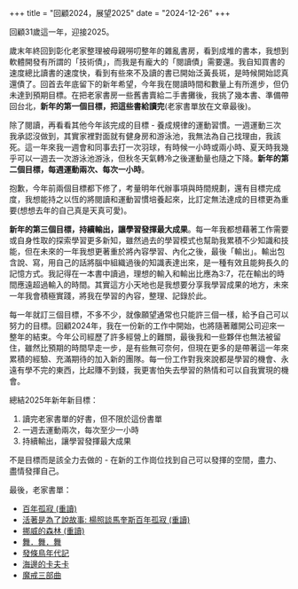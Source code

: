 +++
title = "回顧2024，展望2025"
date = "2024-12-26"
+++

回顧31歲這一年，迎接2025。
<!--more-->

歲末年終回到彰化老家整理被母親嘮叨整年的雜亂書房，看到成堆的書本，我想到軟體開發有所謂的「技術債」，而我是有龐大的「閱讀債」需要還。我自知買書的速度總比讀書的速度快，看到有些來不及讀的書已開始泛黃長斑，是時候開始認真還債了。回首去年底留下的新年希望，今年我在閱讀時間和數量上有所進步，但仍未達到預期目標。在把老家書房一些舊書賣給二手書攤後，我挑了幾本書、準備帶回台北，**新年的第一個目標，把這些書給讀完**(老家書單放在文章最後)。

除了閱讀，再看看其他今年該完成的目標 - 養成規律的運動習慣。一週運動三次我承認沒做到，其實家裡對面就有健身房和游泳池，我無法為自己找理由，我該死。這一年來我一週會和同事去打一次羽球，有時候一小時或兩小時、夏天時我幾乎可以一週去一次游泳池游泳，但秋冬天氣轉冷之後運動量也隨之下降。**新年的第二個目標，每週運動兩次、每次一小時**。

抱歉，今年前兩個目標都下修了，考量明年代辦事項與時間規劃，還有目標完成度，我想能持之以恆的將閱讀和運動習慣培養起來，比訂定無法達成的目標更為重要(想想去年的自己真是天真可愛)。

**新年的第三個目標，持續輸出，讓學習發揮最大成果**。每一年我都想藉著工作需要或自身性取的探索學習更多新知，雖然過去的學習模式也幫助我累積不少知識和技能，但在未來的一年我想更著重於將內容學習、內化之後，最後「輸出」。輸出包含說、寫，用自己的話將腦中組織過後的知識表達出來，是一種有效且能夠長久的記憶方式。我記得在一本書中讀過，理想的輸入和輸出比應為3:7，花在輸出的時間應遠超過輸入的時間。其實這方小天地也是我想要分享我學習成果的地方，未來一年我會積極實踐，將我在學習的內容，整理、記錄於此。

每一年就訂三個目標，不多不少，就像願望通常也只能許三個一樣，給予自己可以努力的目標。回顧2024年，我在一份新的工作中開始，也將隨著離開公司迎來一整年的結束。今年公司經歷了許多經營上的難關，最後我和一些夥伴也無法被留住，雖然比預期的時間早走一步，是有些無可奈何，但現在更多的是帶著這一年來累積的經驗、充滿期待的加入新的團隊。每一份工作對我來說都是學習的機會、永遠有學不完的東西，比起賺不到錢，我更害怕失去學習的熱情和可以自我實現的機會。

總結2025年新年新目標：

1. 讀完老家書單的好書，但不限於這份書單
2. 一週去運動兩次，每次至少一小時
3. 持續輸出，讓學習發揮最大成果

不是目標而是該全力去做的 - 在新的工作崗位找到自己可以發揮的空間，盡力、盡情發揮自己。

最後，老家書單：

- [百年孤寂 (重讀)](https://www.eslite.com/product/1001116992655321)
- [活著是為了說故事: 楊照談馬奎斯百年孤寂 (重讀)](https://www.eslite.com/product/1001289402682246800002)
- [挪威的森林 (重讀)](https://www.eslite.com/product/1001110932638159)
- [舞．舞．舞](https://www.eslite.com/product/1001110932638162)
- [發條鳥年代記](https://www.eslite.com/product/1001110932638161)
- [海邊的卡夫卡 ](https://www.eslite.com/product/1001110932638160)
- [魔戒三部曲](https://www.eslite.com/product/1001110712681935116004)